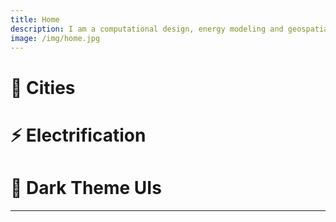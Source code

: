 ```yaml
---
title: Home
description: I am a computational design, energy modeling and geospatial analytics enthusiast.
image: /img/home.jpg
---
```


# 📌 Cities

# ⚡️ Electrification

# 🖤 Dark Theme UIs

---
